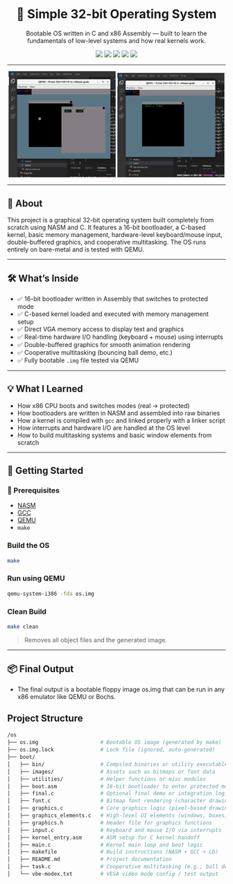 <div align="center">

# 🧠 Simple 32-bit Operating System

Bootable OS written in C and x86 Assembly — built to learn the fundamentals of low-level systems and how real kernels work.

![](https://img.shields.io/badge/C-00599C?style=for-the-badge&logo=c&logoColor=white)
![](https://img.shields.io/badge/x86_Assembly-6E4C13?style=for-the-badge)
![](https://img.shields.io/badge/NASM-000000?style=for-the-badge&logo=nasm&logoColor=white)
![](https://img.shields.io/badge/QEMU-FF6600?style=for-the-badge)
![](https://img.shields.io/badge/Makefile-000000?style=for-the-badge&logo=gnubash&logoColor=white)

</div>

---

<div align="center">
  <!-- Replace with your actual paths if adding screenshots -->
  <img src="images/img1.png" width="49%" />
  <img src="images/img2.png" width="49%" /> 
</div>

---

## 📘 About

This project is a graphical 32-bit operating system built completely from scratch using NASM and C. It features a 16-bit bootloader, a C-based kernel, basic memory management, hardware-level keyboard/mouse input, double-buffered graphics, and cooperative multitasking. The OS runs entirely on bare-metal and is tested with QEMU.

---

## 🛠️ What’s Inside

- ✅ 16-bit bootloader written in Assembly that switches to protected mode
- ✅ C-based kernel loaded and executed with memory management setup
- ✅ Direct VGA memory access to display text and graphics
- ✅ Real-time hardware I/O handling (keyboard + mouse) using interrupts
- ✅ Double-buffered graphics for smooth animation rendering
- ✅ Cooperative multitasking (bouncing ball demo, etc.)
- ✅ Fully bootable `.img` file tested via QEMU

---

## 💡 What I Learned

- How x86 CPU boots and switches modes (real → protected)
- How bootloaders are written in NASM and assembled into raw binaries
- How a kernel is compiled with `gcc` and linked properly with a linker script
- How interrupts and hardware I/O are handled at the OS level
- How to build multitasking systems and basic window elements from scratch

---

## 🚀 Getting Started

### 🔧 Prerequisites

- [NASM](https://www.nasm.us/)
- [GCC](https://gcc.gnu.org/)
- [QEMU](https://www.qemu.org/)
- `make`

### Build the OS

```bash
make
```

### Run using QEMU

```bash
qemu-system-i386 -fda os.img
```

### Clean Build

```bash
make clean
```

> Removes all object files and the generated image.

---

## 📦 Final Output

- The final output is a bootable floppy image os.img that can be run in any x86 emulator like QEMU or Bochs.

## Project Structure

```bash
/os
├── os.img                    # Bootable OS image (generated by make)
├── os.img.lock               # Lock file (ignored, auto-generated)
├── boot/
│   ├── bin/                  # Compiled binaries or utility executables
│   ├── images/               # Assets such as bitmaps or font data
│   ├── utilities/            # Helper functions or misc modules
│   ├── boot.asm              # 16-bit bootloader to enter protected mode
│   ├── final.c               # Optional final demo or integration logic
│   ├── font.c                # Bitmap font rendering (character drawing)
│   ├── graphics.c            # Core graphics logic (pixel-based drawing)
│   ├── graphics_elements.c   # High-level UI elements (windows, boxes)
│   ├── graphics.h            # Header file for graphics functions
│   ├── input.c               # Keyboard and mouse I/O via interrupts
│   ├── kernel_entry.asm      # ASM setup for C kernel handoff
│   ├── main.c                # Kernel main loop and boot logic
│   ├── makefile              # Build instructions (NASM + GCC + LD)
│   ├── README.md             # Project documentation
│   ├── task.c                # Cooperative multitasking (e.g., ball demo)
│   └── vbe-modex.txt         # VESA video mode config / test output
```
